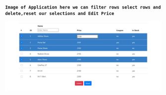 ### `Image of Application here we can filter rows select rows and delete,reset our selections and Edit Price`

![Image of the App](./img.JPG?raw=true "Assignment")
